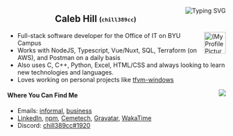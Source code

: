 <p align="center">
 <img align="right" src="https://readme-typing-svg.demolab.com?font=Fira+Code&size=9&duration=1000&pause=1000&color=58A6FF&multiline=true&width=460&height=62&lines=I'm+a+student+at+Brigham+Young+University+studying+Computer+Science.;I'm+currently+living+in+Provo%2C+UT+and+I+hope+to+graduate+in+Winter+of+2024.;I%E2%80%99m+interested+in+software+engineering+and+solving+problems+efficiently.;Sometimes+I+use+this+frog+as+my+profile+picture." alt="Typing SVG" />
 <!-- edit: https://readme-typing-svg.demolab.com/demo/ -->
 
 <h2 align="center">Caleb Hill <sub><sup>(<code>chill389cc</code>)</sup></sub></h2>
 <p align="center"></p>
</p>
 <img align="right" width="50px" src="https://secure.gravatar.com/avatar/7087ef0468968fd76ab54243579fb6d4" align="center" alt="(My Profile Picture)" />

- Full-stack software developer for the Office of IT on BYU Campus
- Works with NodeJS, Typescript, Vue/Nuxt, SQL, Terraform (on AWS), and Postman on a daily basis
- Also uses C, C++, Python, Excel, HTML/CSS and always looking to learn new technologies and languages.
- Loves working on personal projects like [tfvm-windows](https://github.com/jsterner30/tfvm-windows)

<a href="https://wakatime.com/@chill389cc" target="_blank"><img align="right" src="https://github-readme-stats.vercel.app/api/wakatime?username=chill389cc&theme=tokyonight&layout=compact"/></a>

#### Where You Can Find Me
- Emails: <a href = "mailto: chill389cc@gmail.com">informal</a>, <a href = "mailto: calebanthonyhill@gmail.com">business</a>
- [LinkedIn](https://www.linkedin.com/in/calebanthonyhill/), [npm](https://www.npmjs.com/~chill389cc), [Cemetech](https://www.cemetech.net/forum/profile.php?mode=viewprofile&u=11934), [Gravatar](https://en.gravatar.com/calebahill7), [WakaTime](https://wakatime.com/@chill389cc)
- Discord: [chill389cc#1920](https://discordapp.com/users/chill389cc#1920)

<!-- ![My GitHub Stats](https://github-readme-stats.vercel.app/api?username=chill389cc&count_private=true&hide=stars,prs,issues,contribs&theme=tokyonight) -->

<!--
Cool Vercell Visualizations that I could use one day when I write more public code:
Shows my (public) stats:
https://github-readme-stats.vercel.app/api?username=chill389cc

Shows which languages I like the most:
https://github-readme-stats.vercel.app/api/top-langs/?username=chill389cc

both of these don't show things from private orgs though so I'm basically toast


Ones I could use someday:
https://komarev.com/ghpvc/?username=3kh0&label=Profile Visitors&color=001eff&style=flat

  <img alt="" src="https://img.shields.io/badge/Uses-Firefox-red/?logo=firefoxbrowser&color=ff9500">
-->
